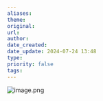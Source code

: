 ```yaml
---
aliases: 
theme: 
original: 
url: 
author: 
date_created: 
date_update: 2024-07-24 13:48
type: 
priority: false
tags:
---
```

![image.png](https://cdn.jsdelivr.net/gh/duanbiao2000/BlogGallery@main/picture/20240801180241.png)
